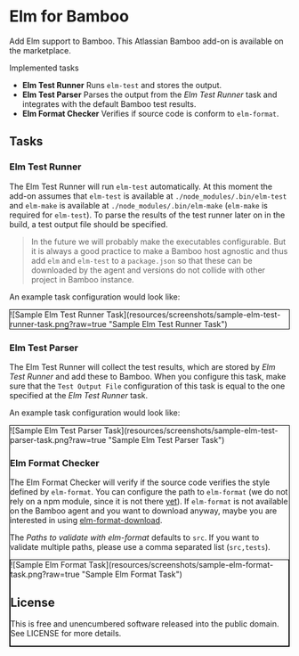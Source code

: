 # Elm for Bamboo

Add Elm support to Bamboo. This Atlassian Bamboo add-on is available on the marketplace.


Implemented tasks

* **Elm Test Runner** Runs `elm-test` and stores the output.
* **Elm Test Parser** Parses the output from the *Elm Test Runner* task and integrates with the default Bamboo test results.
* **Elm Format Checker** Verifies if source code is conform to `elm-format`.

## Tasks

### Elm Test Runner

The Elm Test Runner will run `elm-test` automatically. At this moment the add-on assumes that `elm-test` is available at `./node_modules/.bin/elm-test` and `elm-make` is available at `./node_modules/.bin/elm-make` (`elm-make` is required for `elm-test`).
To parse the results of the test runner later on in the build, a test output file should be specified.

> In the future we will probably make the executables configurable. But it is always a good practice to make a Bamboo host agnostic and thus add `elm` and `elm-test` to a `package.json` so that these can be downloaded by the agent and versions do not collide with other project in Bamboo instance.

An example task configuration would look like:

<div style="border: 1px solid black; display: inline-block">
![Sample Elm Test Runner Task](resources/screenshots/sample-elm-test-runner-task.png?raw=true "Sample Elm Test Runner Task")
</div>


### Elm Test Parser

The Elm Test Runner will collect the test results, which are stored by *Elm Test Runner* and add these to Bamboo.
When you configure this task, make sure that the `Test Output File` configuration of this task is equal to the one specified at the *Elm Test Runner* task.

An example task configuration would look like:

<div style="border: 1px solid black; display: inline-block">
![Sample Elm Test Parser Task](resources/screenshots/sample-elm-test-parser-task.png?raw=true "Sample Elm Test Parser Task")
</span>

### Elm Format Checker

The Elm Format Checker will verify if the source code verifies the style defined by `elm-format`.
You can configure the path to `elm-format` (we do not rely on a npm module, since it is not there [yet](https://github.com/avh4/elm-format/pull/288)). If `elm-format` is not available on the Bamboo agent and you want to download anyway, maybe you are interested in using [elm-format-download](https://github.com/stil4m/elm-format-download).

The *Paths to validate with elm-format* defaults to `src`. If you want to validate multiple paths, please use a comma separated list (`src,tests`).

<div style="border: 1px solid black; display: inline-block">
![Sample Elm Format Task](resources/screenshots/sample-elm-format-task.png?raw=true "Sample Elm Format Task")
</span>

## License

This is free and unencumbered software released into the public domain. See LICENSE for more details.
